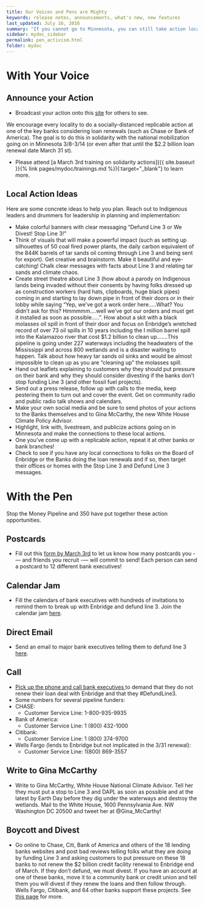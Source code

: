 ```yaml
---
title: Our Voices and Pens are Mighty
keywords: release notes, announcements, what's new, new features
last_updated: July 16, 2016
summary: "If you cannot go to Minnesota, you can still take action locally and by writing and calling."
sidebar: mydoc_sidebar
permalink: pen_activism.html
folder: mydoc
---
```


# With Your Voice

## Announce your Action
- Broadcast your action onto this <a href="https://howilovetheearth.github.io/stopline3_local_actions" target="_blank">site</a> for others to see.


We encourage every locality to do a socially-distanced replicable action at one of the key banks considering loan
renewals (such as Chase or Bank of America). The goal is to do this in solidarity with the national mobilization going on in
Minnesota 3/8-3/14 (or even after that until the $2.2 billion loan renewal date March 31 st).


- Please attend [a March 3rd training on solidarity actions]({{ site.baseurl }}{% link pages/mydoc/trainings.md %}){:target="_blank"} to learn more.



## Local Action Ideas

Here are some concrete ideas to help you plan. Reach out to Indigenous leaders and drummers for
leadership in planning and implementation:

- Make colorful banners with clear messaging “Defund Line 3 or We Divest! Stop Line 3!”
- Think of visuals that will make a powerful impact (such as setting up silhouettes of 50 coal fired
   power plants, the daily carbon equivalent of the 844K barrels of tar sands oil coming through
   Line 3 and being sent for export). Get creative and brainstorm. Make it beautiful and eye-
   catching! Chalk clear messages with facts about Line 3 and relating tar sands and climate chaos.
- Create street theatre about Line 3 (how about a parody on Indigenous lands being invaded
   without their consents by having folks dressed up as construction workers (hard hats,
   clipboards, huge black pipes) coming in and starting to lay down pipe in front of their doors or in
   their lobby while saying “Yep, we’ve got a work order here…..What? You didn’t ask for this?
   Hmmmmm….well we’ve got our orders and must get it installed as soon as possible…..”. How
   about a skit with a black molasses oil spill in front of their door and focus on Enbridge’s
   wretched record of over 73 oil spills in 10 years including the I million barrel spill into the
   Kalamazoo river that cost $1.2 billion to clean up…….This pipeline is going under 227 waterways
   including the headwaters of the Mississippi and across 800 wetlands and is a disaster waiting to
   happen. Talk about how heavy tar sands oil sinks and would be almost impossible to clean up
   as you are “cleaning up” the molasses spill.
- Hand out leaflets explaining to customers why they should put pressure on their bank and why
   they should consider divesting if the banks don’t stop funding Line 3 (and other fossil fuel
   projects).
- Send out a press release, follow up with calls to the media, keep pestering them to turn out and
   cover the event. Get on community radio and public radio talk shows and calendars.
- Make your own social media and be sure to send photos of your actions to the Banks
   themselves and to Gina McCarthy, the new White House Climate Policy Advisor.
- Highlight, link with, livestream, and publicize actions going on in Minnesota and make the
   connections to these local actions.
- One you’ve come up with a replicable action, repeat it at other banks or bank branches!
- Check to see if you have any local connections to folks on the Board of Enbridge or the Banks
   doing the loan renewals and if so, then target their offices or homes with the Stop Line 3 and
   Defund Line 3 messages.
  
# With the Pen
Stop the Money Pipeline and 350 have put together these action opportunities.

## Postcards
- Fill out this <a href="https://docs.google.com/forms/d/e/1FAIpQLSeJIEA95L0Pt8xO3w60ti-6kgiNE3ghxdsX9WyTeldoj-y6YA/viewform?eType=EmailBlastContent&eId=bcccfd77-7cae-4ee9-a397-c9a64144d6b6" target="_blank">form by March 3rd</a>
  to let us know how many postcards you -— and friends you recruit -— will commit to send! Each person can send a postcard to 12 different bank executives!
  
## Calendar Jam
- Fill the calendars of bank executives with hundreds of invitations to remind them to break up with Enbridge and defund
line 3. Join the calendar jam <a href="https://stopthemoneypipeline.com/line-3-calendar-jam/?eType=EmailBlastContent&eId=bcccfd77-7cae-4ee9-a397-c9a64144d6b6" target="_blank">here</a>.
  
## Direct Email
- Send an email to major bank executives telling them to defund line 3 <a href="https://stopthemoneypipeline.com/defund-line-3/?emci=c2ca2534-556b-eb11-9889-00155d43c992&emdi=2c15e6eb-556b-eb11-9889-00155d43c992&ceid=4358187&eType=EmailBlastContent&eId=38b643d7-1fcd-4810-94dc-fce8af930fa7" target="_blank">here</a>.

## Call
- <a href="https://stopthemoneypipeline.com/call-chase-defund-line-3/" target="_blank">Pick up the phone and call bank executives </a> to demand that they do not renew their loan deal with Enbridge and that they #DefundLine3. 
 - Some numbers for several pipeline funders:
 - CHASE:
   - Customer Service Line: 1-800-935-9935
 - Bank of America:
   - Customer Service Line: 1 (800) 432-1000
 - Citibank:
   - Customer Service Line: 1 (800) 374-9700
 - Wells Fargo (lends to Enbridge but not implicated in the 3/31 renewal):
   - Customer Service Line: 1(800) 869-3557

## Write to Gina McCarthy
- Write to Gina McCarthy, White House National Climate Advisor. Tell her they must put a stop to Line 3 and DAPL as soon as possible and at the latest by Earth Day before they dig under the waterways and destroy the wetlands.
Mail to the White House, 1600 Pennsylvania Ave. NW  Washington DC 20500 and tweet her at @Gina_McCarthy!
  
## Boycott and Divest
- Go online to Chase, Citi, Bank of America and others of the 18 lending banks  websites and post bad reviews telling folks what they are doing by funding Line 3 and asking customers to put pressure on these 18 banks to not renew the $2 billion credit facility renewal to Enbridge end of March.  If they don’t defund, we must divest.  If you have an account at one of these banks, move it to a community bank or credit union and tell them you will divest if they renew the loans and then follow through.  Wells Fargo, Citibank, and 64 other banks support these projects. See <a href="https://mazaskatalks.org/#theboycott" target="_blank"> this page</a> for more.
